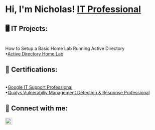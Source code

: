 <h1>Hi, I'm Nicholas! <a href="https://www.linkedin.com/in/nicholas-hudson-a7b360151/">IT Professional</a></h1>

<h2> 🖥️ IT Projects:</h2>
<br/>How to Setup a Basic Home Lab Running Active Directory
<br/>•<a href="https://github.com/NicholasHudsonIT/Active-Directory-Home-Lab">Active Directory Home Lab</a>

<h2> 📄 Certifications:</h2>
<br/>•<a href="https://drive.google.com/file/d/1Q7CfFmsg2BLisAAiR8i74-X9Pw1Q4q6g/view?usp=sharing">Google IT Support Professional</a>
<br/>•<a href="https://drive.google.com/file/d/1ER0vGQ_RcGd8_Pld8xU29nBGlVxseUKp/view?usp=sharing">Qualys Vulnerabiliy Management Detection & Response Professional</a>

<h2> 🤳 Connect with me:</h2>

[<img align="left" alt="Nicholas Hudson | LinkedIn" width="22px" src="https://cdn.jsdelivr.net/npm/simple-icons@v3/icons/linkedin.svg" />][linkedin]


[linkedin]: https://www.linkedin.com/in/nicholas-hudson-a7b360151/

<!--

Here are some ideas to get you started:

- 🔭 I’m currently working on ...
- 🌱 I’m currently learning ...
- 👯 I’m looking to collaborate on ...
- 🤔 I’m looking for help with ...
- 💬 Ask me about ...
- 📫 How to reach me: ...
- 😄 Pronouns: ...
- ⚡ Fun fact: ...
-->

